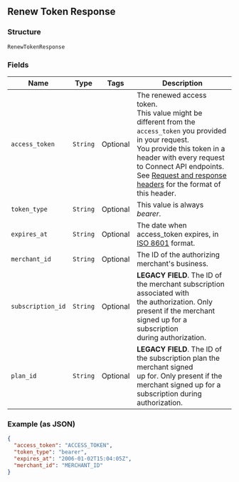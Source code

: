 ## Renew Token Response

### Structure

`RenewTokenResponse`

### Fields

| Name | Type | Tags | Description |
|  --- | --- | --- | --- |
| `access_token` | `String` | Optional | The renewed access token.<br>This value might be different from the `access_token` you provided in your request.<br>You provide this token in a header with every request to Connect API endpoints.<br>See [Request and response headers](https://docs.connect.squareup.com/api/connect/v2/#requestandresponseheaders) for the format of this header. |
| `token_type` | `String` | Optional | This value is always _bearer_. |
| `expires_at` | `String` | Optional | The date when access_token expires, in [ISO 8601](http://www.iso.org/iso/home/standards/iso8601.htm) format. |
| `merchant_id` | `String` | Optional | The ID of the authorizing merchant's business. |
| `subscription_id` | `String` | Optional | __LEGACY FIELD__. The ID of the merchant subscription associated with<br>the authorization. Only present if the merchant signed up for a subscription<br>during authorization. |
| `plan_id` | `String` | Optional | __LEGACY FIELD__. The ID of the subscription plan the merchant signed<br>up for. Only present if the merchant signed up for a subscription during<br>authorization. |

### Example (as JSON)

```json
{
  "access_token": "ACCESS_TOKEN",
  "token_type": "bearer",
  "expires_at": "2006-01-02T15:04:05Z",
  "merchant_id": "MERCHANT_ID"
}
```

